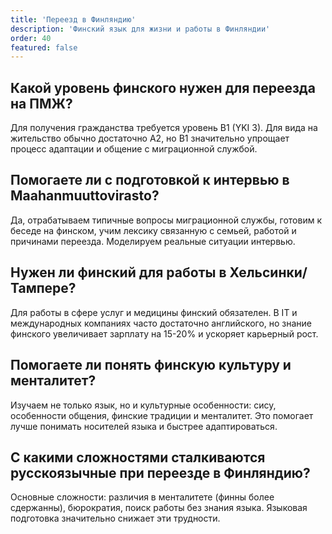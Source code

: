 ```yaml
---
title: 'Переезд в Финляндию'
description: 'Финский язык для жизни и работы в Финляндии'
order: 40
featured: false
---
```


## Какой уровень финского нужен для переезда на ПМЖ?

Для получения гражданства требуется уровень B1 (YKI 3). Для вида на жительство обычно достаточно А2, но B1 значительно упрощает процесс адаптации и общение с миграционной службой.

## Помогаете ли с подготовкой к интервью в Maahanmuuttovirasto?

Да, отрабатываем типичные вопросы миграционной службы, готовим к беседе на финском, учим лексику связанную с семьей, работой и причинами переезда. Моделируем реальные ситуации интервью.

## Нужен ли финский для работы в Хельсинки/Тампере?

Для работы в сфере услуг и медицины финский обязателен. В IT и международных компаниях часто достаточно английского, но знание финского увеличивает зарплату на 15-20% и ускоряет карьерный рост.

## Помогаете ли понять финскую культуру и менталитет?

Изучаем не только язык, но и культурные особенности: сису, особенности общения, финские традиции и менталитет. Это помогает лучше понимать носителей языка и быстрее адаптироваться.

## С какими сложностями сталкиваются русскоязычные при переезде в Финляндию?

Основные сложности: различия в менталитете (финны более сдержанны), бюрократия, поиск работы без знания языка. Языковая подготовка значительно снижает эти трудности.

